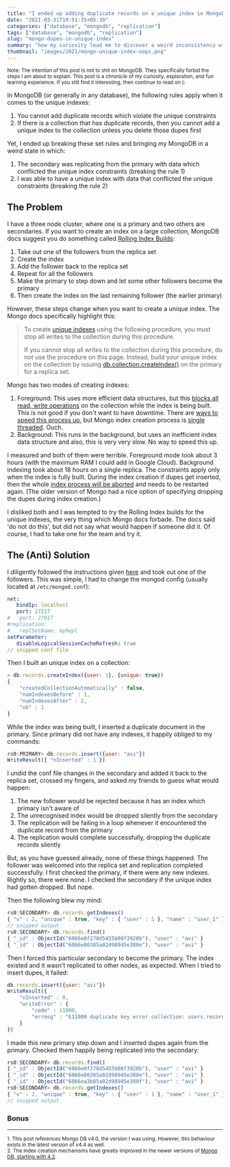 ```yaml
---
title: "I ended up adding duplicate records on a unique index in MongoDB"
date: "2021-03-31T19:51:35+05:30"
categories: ["database", "mongodb", "replication"]
tags: ["database", "mongodb", "replication"]
slug: "mongo-dupes-in-unique-index"
summary: "how my curiosity lead me to discover a weird inconsistency with MongoDB where I was able to insert records that conflicted the index constraints"
thumbnail: "images/2021/mongo-unique-index-oops.png"
---
```


<small>Note: The intention of this post is not to shit on MongoDB. They specifically forbid the steps I am about to explain. This post is a chronicle of my curiosity, exploration, and fun learning experience. If you still find it interesting, then continue to read on (:</small>

In MongoDB (or generally in any database), the following rules apply when it comes to the unique indexes:

1. You cannot add duplicate records which violate the unique constraints
2. If there is a collection that has duplicate records, then you cannot add a unique index to the collection unless you delete those dupes first

Yet, I ended up breaking these set rules and bringing my MongoDB in a weird state in which: 

1. The secondary was replicating from the primary with data which conflicted the unique index constraints (breaking the rule 1)
2. I was able to have a unique index with data that conflicted the unique constraints (breaking the rule 2)

## The Problem

I have a three node cluster, where one is a primary and two others are secondaries. If you want to create an index on a large collection, MongoDB docs suggest you do something called [Rolling Index Builds](https://docs.mongodb.com/v4.0/tutorial/build-indexes-on-replica-sets/):

1. Take out one of the followers from the replica set
2. Create the index
3. Add the follower back to the replica set
4. Repeat for all the followers
5. Make the primary to step down and let some other followers become the primary
6. Then create the index on the last remaining follower (the earlier primary)

However, these steps change when you want to create a unique index. The Mongo docs specifically highlight this:

> To create [unique indexes](https://docs.mongodb.com/v4.0/core/index-unique/#index-type-unique) using the following procedure, you must stop all writes to the collection during this procedure.
> 
> If you cannot stop all writes to the collection during this procedure, do not use the procedure on this page. Instead, build your unique index on the collection by issuing [db.collection.createIndex()](https://docs.mongodb.com/v4.0/reference/method/db.collection.createIndex/#db.collection.createIndex) on the primary for a replica set.

Mongo has two modes of creating indexes:

1. Foreground: This uses more efficient data structures, but this [blocks all read, write operations](https://docs.mongodb.com/v4.0/faq/indexes/#how-does-an-index-build-affect-database-performance) on the collection while the index is being built. This is not good if you don't want to have downtime. There are [ways to speed this process up](https://docs.mongodb.com/v4.0/reference/parameters/#param.maxIndexBuildMemoryUsageMegabytes), but Mongo index creation process is [single threaded](https://jira.mongodb.org/browse/SERVER-676). Ouch.
2. Background: This runs in the background, but uses an inefficient index data structure and also, this is very very slow. No way to speed this up.

I measured and both of them were terrible. Foreground mode took about 3 hours (with the maximum RAM I could add in Google Cloud). Background indexing took about 18 hours on a single replica. The constraints apply only when the index is fully built. During the index creation if dupes get inserted, then the whole [index process will be aborted](https://docs.mongodb.com/v4.0/core/index-creation/#interrupted-index-builds) and needs to be restarted again. (The older version of Mongo had a nice option of specifying dropping the dupes during index creation.)

I disliked both and I was tempted to try the Rolling Index builds for the unique indexes, the very thing which Mongo docs forbade. The docs said 'do not do this', but did not say what would happen if someone did it. Of course, I had to take one for the team and try it.

## The (Anti) Solution

I diligently followed the instructions given [here](https://docs.mongodb.com/v4.0/tutorial/build-indexes-on-replica-sets/#a-stop-one-secondary-and-restart-as-a-standalone) and took out one of the followers. This was simple, I had to change the mongod config (usually located at `/etc/mongod.conf`):

```yaml
net:
   bindIp: localhost
   port: 27217
#   port: 27017
#replication:
#   replSetName: myRepl
setParameter:
   disableLogicalSessionCacheRefresh: true
// snipped conf file
``` 

Then I built an unique index on a collection:

```javascript
> db.records.createIndex({user: 1}, {unique: true})
{
	"createdCollectionAutomatically" : false,
	"numIndexesBefore" : 1,
	"numIndexesAfter" : 2,
	"ok" : 1
}
```

While the index was being built, I inserted a duplicate document in the primary. Since primary did not have any indexes, it happily obliged to my commands:

```javascript
rs0:PRIMARY> db.records.insert({user: "avi"})
WriteResult({ "nInserted" : 1 })
```

I undid the conf file changes in the secondary and added it back to the replica set, crossed my fingers, and asked my friends to guess what would happen:

1. The new follower would be rejected because it has an index which primary isn't aware of
1. The unrecognised index would be dropped silently from the secondary
1. The replication will be failing in a loop whenever it encountered the duplicate record from the primary
2. The replication would complete successfully, dropping the duplicate records silently

<!-- so yeah, Mishraji and DC, you were both wrong. ha ha. -->

But, as you have guessed already, none of these things happened. The follower was welcomed into the replica set and replication completed successfully. I first checked the primary, if there were any new indexes. Rightly so, there were none. I checked the secondary if the unique index had gotten dropped. But nope. 

Then the following blew my mind:

```javascript
rs0:SECONDARY> db.records.getIndexes()
{ "v" : 2, "unique" : true, "key" : { "user" : 1 }, "name" : "user_1" }
// snipped output
rs0:SECONDARY> db.records.find()
{ "_id" : ObjectId("6066e0f278d5455b08f3920b"), "user" : "avi" }
{ "_id" : ObjectId("6066e80385a02d98945e380e"), "user" : "avi" }
```

Then I forced this particular secondary to become the primary. The index existed and it wasn't replicated to other nodes, as expected. When I tried to insert dupes, it failed:

```javascript
db.records.insert({user: "avi"})
WriteResult({
	"nInserted" : 0,
	"writeError" : {
		"code" : 11000,
		"errmsg" : "E11000 duplicate key error collection: users.records index: user_1 dup key: { : \"avi\" }"
	}
})
```

I made this new primary step down and I inserted dupes again from the primary. Checked them happily being replicated into the secondary:

```javascript
rs0:SECONDARY> db.records.find()
{ "_id" : ObjectId("6066e0f278d5455b08f3920b"), "user" : "avi" }
{ "_id" : ObjectId("6066e80385a02d98945e380e"), "user" : "avi" }
{ "_id" : ObjectId("6066ea3b85a02d98945e380f"), "user" : "avi" }
rs0:SECONDARY> db.records.getIndexes()
{ "v" : 2, "unique" : true, "key" : { "user" : 1 }, "name" : "user_1" }
// snipped output
```

### Bonus

<script id="asciicast-cHfzvlc3Rpkd6JqSJCLetgZTM" src="https://asciinema.org/a/cHfzvlc3Rpkd6JqSJCLetgZTM.js" async></script>

---

<small>1. This post references Mongo DB v4.0, the version I was using. However, this behaviour exists in the latest version of v4.4 as well.</small><br>
<small>2. The index creation mechanisms have greatly improved in the newer versions of [Mongo DB, starting with 4.2](https://docs.mongodb.com/v4.2/core/index-creation/).</small>